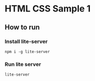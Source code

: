 # HTML CSS Sample 1

## How to run

### Install lite-server

`npm i -g lite-server`

### Run lite server

`lite-server`
